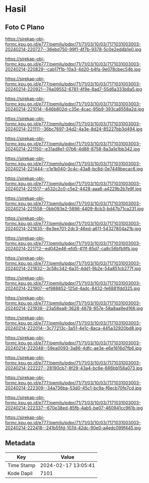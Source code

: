 # Hasil

## Foto C Plano

https://sirekap-obj-formc.kpu.go.id/e777/pemilu/pdpr/71/71/03/10/03/7171031003003-20240214-220727--36ebd750-99f1-4f7b-9378-5c0e2ed4b1e0.jpg

https://sirekap-obj-formc.kpu.go.id/e777/pemilu/pdpr/71/71/03/10/03/7171031003003-20240214-220829--cab17f1b-10a3-4d20-b4fa-9e078cbec54b.jpg

https://sirekap-obj-formc.kpu.go.id/e777/pemilu/pdpr/71/71/03/10/03/7171031003003-20240214-220921--74a09552-6781-4f9e-8ad7-55d6a333b8a5.jpg

https://sirekap-obj-formc.kpu.go.id/e777/pemilu/pdpr/71/71/03/10/03/7171031003003-20240214-221014--646b802d-c35e-4cac-95b9-393ca8558a2d.jpg

https://sirekap-obj-formc.kpu.go.id/e777/pemilu/pdpr/71/71/03/10/03/7171031003003-20240214-221111--36bc7697-34d2-4a3e-8d24-85227bb3d494.jpg

https://sirekap-obj-formc.kpu.go.id/e777/pemilu/pdpr/71/71/03/10/03/7171031003003-20240214-221150--e31ad8e1-07b6-4d88-8758-8a3a1e1bb342.jpg

https://sirekap-obj-formc.kpu.go.id/e777/pemilu/pdpr/71/71/03/10/03/7171031003003-20240214-221444--c1e1b040-3c4c-43a8-bc8d-0e7449becac6.jpg

https://sirekap-obj-formc.kpu.go.id/e777/pemilu/pdpr/71/71/03/10/03/7171031003003-20240214-221517--a532c2c0-c5e2-4428-aaa6-a4229b2b7e9f.jpg

https://sirekap-obj-formc.kpu.go.id/e777/pemilu/pdpr/71/71/03/10/03/7171031003003-20240214-221558--0bb093e2-5896-4409-8cb3-bd47b71ca231.jpg

https://sirekap-obj-formc.kpu.go.id/e777/pemilu/pdpr/71/71/03/10/03/7171031003003-20240214-221635--8e3ee701-2dc3-46ed-a611-54327804a21b.jpg

https://sirekap-obj-formc.kpu.go.id/e777/pemilu/pdpr/71/71/03/10/03/7171031003003-20240214-221712--ed042e46-efd5-411f-85d7-ca8c56bfb9fb.jpg

https://sirekap-obj-formc.kpu.go.id/e777/pemilu/pdpr/71/71/03/10/03/7171031003003-20240214-221832--3c58c342-6a31-4dd1-9b2e-54a851cb277f.jpg

https://sirekap-obj-formc.kpu.go.id/e777/pemilu/pdpr/71/71/03/10/03/7171031003003-20240214-221907--ef988852-125d-4adc-8432-fe6881fdd325.jpg

https://sirekap-obj-formc.kpu.go.id/e777/pemilu/pdpr/71/71/03/10/03/7171031003003-20240214-221938--23a58ea8-3628-4878-957e-58a8aa9ed166.jpg

https://sirekap-obj-formc.kpu.go.id/e777/pemilu/pdpr/71/71/03/10/03/7171031003003-20240214-222014--3c77213c-3a51-4e1c-8aca-445a32920bd8.jpg

https://sirekap-obj-formc.kpu.go.id/e777/pemilu/pdpr/71/71/03/10/03/7171031003003-20240214-222048--59ea0093-3a86-4dfc-ae3e-e6e1616d7fb6.jpg

https://sirekap-obj-formc.kpu.go.id/e777/pemilu/pdpr/71/71/03/10/03/7171031003003-20240214-222227--28190cb7-8f29-43a4-bc6e-686bb158a073.jpg

https://sirekap-obj-formc.kpu.go.id/e777/pemilu/pdpr/71/71/03/10/03/7171031003003-20240214-222309--34a736ba-53d0-45c1-bc9a-f6ecb70fe7cd.jpg

https://sirekap-obj-formc.kpu.go.id/e777/pemilu/pdpr/71/71/03/10/03/7171031003003-20240214-222337--670e38ed-85fb-4ab5-be07-460941cc961b.jpg

https://sirekap-obj-formc.kpu.go.id/e777/pemilu/pdpr/71/71/03/10/03/7171031003003-20240214-222418--241b55fd-107d-42dc-90e0-a4edc099f445.jpg


## Metadata

| Key        | Value               |
| ---------- | ------------------- |
| Time Stamp | 2024-02-17 13:05:41 |
| Kode Dapil | 7101                |



